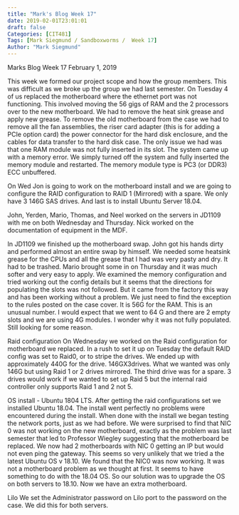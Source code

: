 ```yaml
---
title: "Mark's Blog Week 17"
date: 2019-02-01T23:01:01
draft: false
Categories: [CIT481]
Tags: [Mark Siegmund / Sandboxworms /  Week 17]
Author: "Mark Siegmund"
---
```


Marks Blog Week 17					February 1, 2019

This week we formed our project scope and how the group members.  This was difficult as we broke up the group we had last semester.  On Tuesday 4 of us replaced the motherboard where the ethernet port was not functioning.  This involved moving the 56 gigs of RAM and the 2 processors over to the new motherboard.  We had to remove the heat sink grease and apply new grease.  To remove the old motherboard from the case we had to remove all the fan assemblies, the riser card adapter (this is for adding a PCIe option card) the power connector for the hard disk enclosure, and the cables for data transfer to the hard disk case.  The only issue we had was that one RAM module was not fully inserted in its slot.  The system came up with a memory error.  We simply turned off the system and fully inserted the memory module and restarted.
The memory module type is PC3 (or DDR3) ECC unbuffered.

On Wed Jon is going to work on the motherboard install and we are going to configure the RAID configuration to RAID 1 (Mirrored) with a spare.  We only have 3 146G SAS drives.  And last is to install Ubuntu Server 18.04.

John, Yerden, Mario, Thomas, and Neel worked on the servers in JD1109 with me on both Wednesday and Thursday.  Nick worked on the documentation of equipment in the MDF.  

In JD1109 we finished up the motherboard swap.  John got his hands dirty and performed almost an entire swap by himself.  We needed some heatsink grease for the CPUs and all the grease that I had was very pasty and dry.  It had to be trashed.  Mario brought some in on Thursday and it was much softer and very easy to apply.  We examined the memory configuration and tried working out the config details but it seems that the directions for populating the slots was not followed.  But it came from the factory this way and has been working without a problem.  We just need to find the exception to the rules posted on the case cover.  It is 56G for the RAM.  This is an unusual number.  I would expect that we went to 64 G and there are 2 empty slots and we are using 4G modules.  I wonder why it was not fully populated.  Still looking for some reason.



Raid configuration
On Wednesday we worked on the Raid configuration for motherboard we replaced.  In a rush to set it up on Tuesday the default RAID config was set to Raid0, or to stripe the drives.  We ended up with approximately 440G for the drive.  146GX3drives.  What we wanted was only 146G but using Raid 1 or 2 drives mirrored.  The third drive was for a spare.  3 drives would work if we wanted to set up Raid 5 but the internal raid controller only supports Raid 1 and 2 not 5.

OS install - Ubuntu 1804 LTS.
After getting the raid configurations set we installed Ubuntu 18.04.  The install went perfectly no problems were encountered during the install.  When done with the install we began testing the network ports, just as we had before.  We were surprised to find that NIC 0 was not working on the new motherboard, exactly as the problem was last semester that led to Professor Wiegley suggesting that the motherboard be replaced.  We now had 2 motherboards with NIC 0 getting an IP but would not even ping the gateway.  This seems so very unlikely that we tried a the latest Ubuntu OS v 18.10.  We found that the NIC0 was now working.  It was not a motherboard problem as we thought at first.  It seems to have something to do with the 18.04 OS.  So our solution was to upgrade the OS on both servers to 18.10.   Now we have an extra motherboard.

Lilo
We set the Administrator password on Lilo port to the password on the case.  We did this for both servers.  